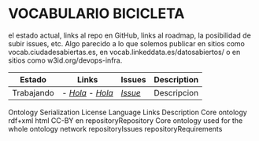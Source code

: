 # VOCABULARIO BICICLETA

 el estado actual, links al repo en GitHub, links al roadmap, la posibilidad de subir issues, etc. Algo parecido a lo que solemos publicar en sitios como vocab.ciudadesabiertas.es, en vocab.linkeddata.es/datosabiertos/ o en sitios como w3id.org/devops-infra.
 
 |  Estado  |   Links   |   Issues   |   Description   |
 | -------- | --------- | ---------- | --------------- |
 | Trabajando | - *[Hola]()* - *[Hola]()*   |  *[Issue]()*   | Descripcion  |
  






Ontology    	Serialization     	License	      Language	      Links	                      Description
Core ontology 	rdf+xml html	    CC-BY          	en	         repositoryRepository           Core ontology used for the whole ontology network
                                                               repositoryIssues
                                                               repositoryRequirements	
